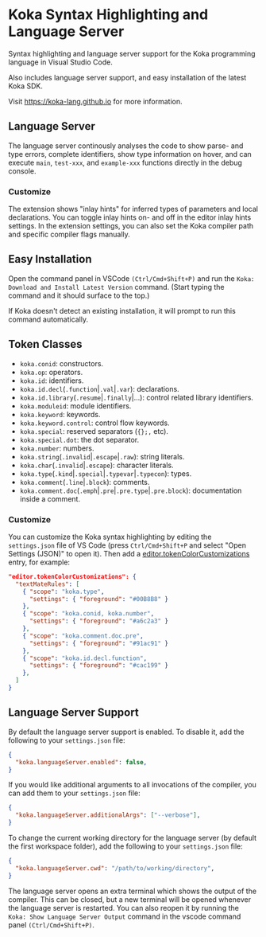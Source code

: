 # Koka Syntax Highlighting and Language Server

Syntax highlighting and language server support for the
Koka programming language in Visual Studio Code.

Also includes language server support, and easy installation of the latest Koka SDK.

Visit <https://koka-lang.github.io> for more information.

## Language Server

The language server continously analyses the code to show
parse- and type errors, complete identifiers,
show type information on hover, and
can execute `main`, `test-xxx`, and `example-xxx` functions
directly in the debug console.

### Customize

The extension shows "inlay hints" for inferred types of parameters
and local declarations. You can toggle inlay hints on- and
off in the editor inlay hints settings.
In the extension settings, you can also set the Koka compiler
path and specific compiler flags manually.


## Easy Installation
Open the command panel in VSCode `(Ctrl/Cmd+Shift+P)` and run the `Koka: Download and Install Latest Version` command. (Start typing the command and it should surface to the top.)

If Koka doesn't detect an existing installation, it will prompt to run this command automatically.

## Token Classes

* `koka.conid`: constructors.
* `koka.op`: operators.
* `koka.id`: identifiers.
* `koka.id.decl`(`.function`|`.val`|`.var`): declarations.
* `koka.id.library`(`.resume`|`.finally`|...): control related library identifiers.
* `koka.moduleid`: module identifiers.
* `koka.keyword`: keywords.
* `koka.keyword.control`: control flow keywords.
* `koka.special`: reserved separators (`{};,` etc).
* `koka.special.dot`: the dot separator.
* `koka.number`: numbers.
* `koka.string`(`.invalid`|`.escape`|`.raw`): string literals.
* `koka.char`(`.invalid`|`.escape`): character literals.
* `koka.type`(`.kind`|`.special`|`.typevar`|`.typecon`): types.
* `koka.comment`(`.line`|`.block`): comments.
* `koka.comment.doc`(`.emph`|`.pre`|`.pre.type`|`.pre.block`): documentation inside a comment.

### Customize

You can customize the Koka syntax highlighting by editing
the `settings.json` file of VS Code (press `Ctrl/Cmd+Shift+P` and
select "Open Settings (JSON)" to open it).
Then add a [editor.tokenColorCustomizations](https://code.visualstudio.com/docs/getstarted/themes#_editor-syntax-highlighting)
entry, for example:
```json
"editor.tokenColorCustomizations": {
  "textMateRules": [
    { "scope": "koka.type",
      "settings": { "foreground": "#00B8B8" }
    },
    { "scope": "koka.conid, koka.number",
      "settings": { "foreground": "#a6c2a3" }
    },
    { "scope": "koka.comment.doc.pre",
      "settings": { "foreground": "#91ac91" }
    },
    { "scope": "koka.id.decl.function",
      "settings": { "foreground": "#cac199" }
    },
  ]
}
```

## Language Server Support
By default the language server support is enabled. To disable it, add the following to your `settings.json` file:
```json
{
  "koka.languageServer.enabled": false,
}
```

If you would like additional arguments to all invocations of the compiler, you can add them to your `settings.json` file:
```json
{
  "koka.languageServer.additionalArgs": ["--verbose"],
}
```

To change the current working directory for the language server (by default the first workspace folder), add the following to your `settings.json` file:
```json
{
  "koka.languageServer.cwd": "/path/to/working/directory",
}
``` 

The language server opens an extra terminal which shows the output of the compiler. This can be closed, but a new terminal will be opened whenever the language server is restarted. You can also reopen it by running the `Koka: Show Language Server Output` command in the vscode command panel `(Ctrl/Cmd+Shift+P)`.

